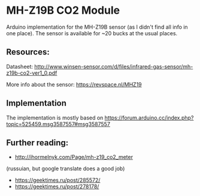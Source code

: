 # MH-Z19B CO2 Module

Arduino implementation for the MH-Z19B sensor (as I didn't find all info in one place).
The sensor is available for ~20 bucks at the usual places.

## Resources:

Datasheet:
http://www.winsen-sensor.com/d/files/infrared-gas-sensor/mh-z19b-co2-ver1_0.pdf

More info about the sensor:
https://revspace.nl/MHZ19


## Implementation

The implementation is mostly based on  https://forum.arduino.cc/index.php?topic=525459.msg3587557#msg3587557


## Further reading:
- http://ihormelnyk.com/Page/mh-z19_co2_meter

(russuian, but google translate does a good job)
- https://geektimes.ru/post/285572/
- https://geektimes.ru/post/278178/
